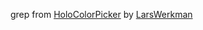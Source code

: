 grep from [HoloColorPicker](http://github.com/LarsWerkman/HoloColorPicker) by [LarsWerkman](http://github.com/LarsWerkman)